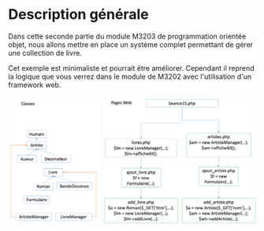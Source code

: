 # Description générale

Dans cette seconde partie du module M3203 de programmation orientée objet, nous allons mettre en place un système complet permettant de gérer une collection de livre.

Cet exemple est minimaliste et pourrait être améliorer. Cependant il reprend la logique que vous verrez dans le module de M3202 avec l'utilisation d'un framework web.

![](<../.gitbook/assets/Capture d’écran 2020-10-19 à 14.02.44.png>)
